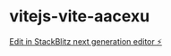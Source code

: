 # vitejs-vite-aacexu

[Edit in StackBlitz next generation editor ⚡️](https://stackblitz.com/~/github.com/LampOfSocrates/vitejs-vite-aacexu)